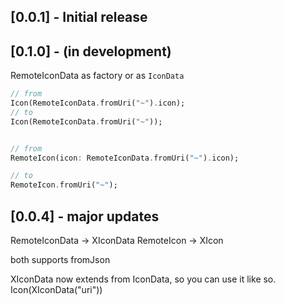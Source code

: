 ## [0.0.1] - Initial release

## [0.1.0] - (in development)

RemoteIconData as factory or as `IconData`
```dart
// from 
Icon(RemoteIconData.fromUri("~").icon);
// to 
Icon(RemoteIconData.fromUri("~"));


// from
RemoteIcon(icon: RemoteIconData.fromUri("~").icon);

// to 
RemoteIcon.fromUri("~");
```

## [0.0.4] - major updates
RemoteIconData -> XIconData
RemoteIcon -> XIcon

both supports fromJson

XIconData now extends from IconData, so you can use it like so. Icon(XIconData("uri"))